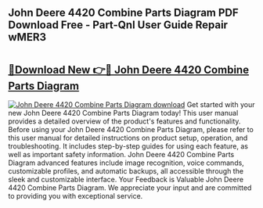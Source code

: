 ## John Deere 4420 Combine Parts Diagram PDF Download Free - Part-Qnl User Guide Repair wMER3

# <h2><a href="http://dfirshw.blite.top/?on=John+Deere+4420+Combine+Parts+Diagram">🔗Download New 👉🔴 John Deere 4420 Combine Parts Diagram</a></h2>

[![John Deere 4420 Combine Parts Diagram download](https://i.imgur.com/lujVjoI.png)](http://dfirshw.blite.top/?on=John+Deere+4420+Combine+Parts+Diagram)
Get started with your new John Deere 4420 Combine Parts Diagram today! This user manual provides a detailed overview of the product's features and functionality. Before using your John Deere 4420 Combine Parts Diagram, please refer to this user manual for detailed instructions on product setup, operation, and troubleshooting. It includes step-by-step guides for using each feature, as well as important safety information. John Deere 4420 Combine Parts Diagram advanced features include image recognition, voice commands, customizable profiles, and automatic backups, all accessible through the sleek and customizable interface. Your Feedback is Valuable John Deere 4420 Combine Parts Diagram. We appreciate your input and are committed to providing you with exceptional service.
